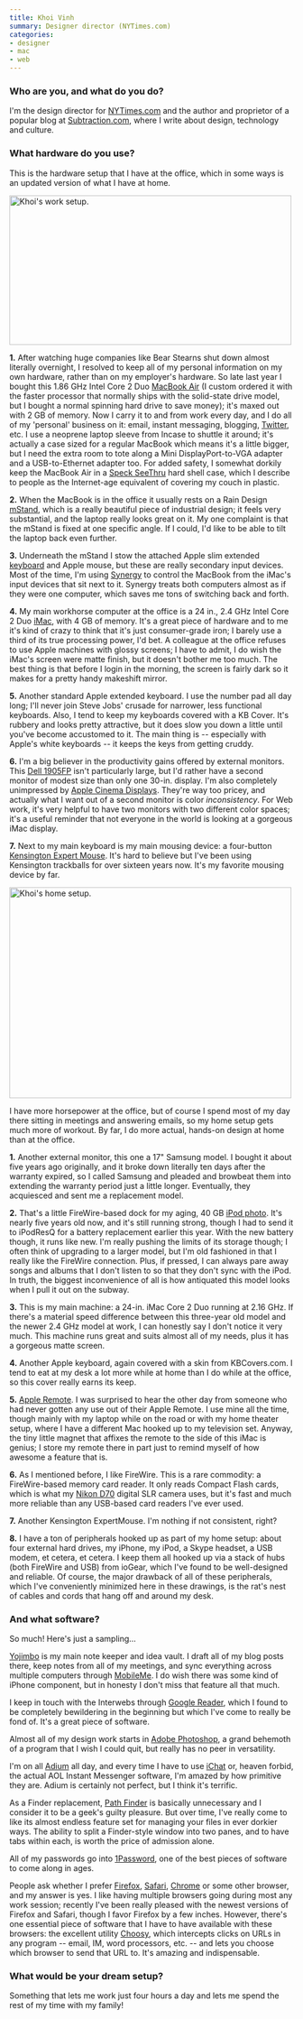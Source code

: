 ```yaml
---
title: Khoi Vinh
summary: Designer director (NYTimes.com)
categories:
- designer
- mac
- web
---
```


### Who are you, and what do you do?

I'm the design director for [NYTimes.com](http://nytimes.com/ "The New York Times.") and the author and proprietor of a popular blog at [Subtraction.com](http://subtraction.com "Khoi's website."), where I write about design, technology and culture.

### What hardware do you use?

This is the hardware setup that I have at the office, which in some ways is an updated version of what I have at home.

<img src="/images/interviews/khoi.vinh/work.jpg" width="500" height="265" alt="Khoi's work setup." class="detail">

**1.** After watching huge companies like Bear Stearns shut down almost literally overnight, I resolved to keep all of my personal information on my own hardware, rather than on my employer's hardware. So late last year I bought this 1.86 GHz Intel Core 2 Duo [MacBook Air][macbook-air] (I custom ordered it with the faster processor that normally ships with the solid-state drive model, but I bought a normal spinning hard drive to save money); it's maxed out with 2 GB of memory. Now I carry it to and from work every day, and I do all of my 'personal' business on it: email, instant messaging, blogging, [Twitter][], etc. I use a neoprene laptop sleeve from Incase to shuttle it around; it's actually a case sized for a regular MacBook which means it's a little bigger, but I need the extra room to tote along a Mini DisplayPort-to-VGA adapter and a USB-to-Ethernet adapter too. For added safety, I somewhat dorkily keep the MacBook Air in a [Speck SeeThru][seethru-macbook-air] hard shell case, which I describe to people as the Internet-age equivalent of covering my couch in plastic.

**2.** When the MacBook is in the office it usually rests on a Rain Design [mStand][], which is a really beautiful piece of industrial design; it feels very substantial, and the laptop really looks great on it. My one complaint is that the mStand is fixed at one specific angle. If I could, I'd like to be able to tilt the laptop back even further.

**3.** Underneath the mStand I stow the attached Apple slim extended [keyboard][] and Apple mouse, but these are really secondary input devices. Most of the time, I'm using [Synergy][] to control the MacBook from the iMac's input devices that sit next to it. Synergy treats both computers almost as if they were one computer, which saves me tons of switching back and forth. 

**4.** My main workhorse computer at the office is a 24 in., 2.4 GHz Intel Core 2 Duo [iMac][], with 4 GB of memory. It's a great piece of hardware and to me it's kind of crazy to think that it's just consumer-grade iron; I barely use a third of its true processing power, I'd bet. A colleague at the office refuses to use Apple machines with glossy screens; I have to admit, I do wish the iMac's screen were matte finish, but it doesn't bother me too much. The best thing is that before I login in the morning, the screen is fairly dark so it makes for a pretty handy makeshift mirror.

**5.** Another standard Apple extended keyboard. I use the number pad all day long; I'll never join Steve Jobs' crusade for narrower, less functional keyboards. Also, I tend to keep my keyboards covered with a KB Cover. It's rubbery and looks pretty attractive, but it does slow you down a little until you've become accustomed to it. The main thing is -- especially with Apple's white keyboards -- it keeps the keys from getting cruddy. 

**6.** I'm a big believer in the productivity gains offered by external monitors. This [Dell 1905FP][ultrasharp-1905fp] isn't particularly large, but I'd rather have a second monitor of modest size than only one 30-in. display. I'm also completely unimpressed by [Apple Cinema Displays][cinema-display]. They're way too pricey, and actually what I want out of a second monitor is color *inconsistency*. For Web work, it's very helpful to have two monitors with two different color spaces; it's a useful reminder that not everyone in the world is looking at a gorgeous iMac display.

**7.** Next to my main keyboard is my main mousing device: a four-button [Kensington Expert Mouse][expert-mouse]. It's hard to believe but I've been using Kensington trackballs for over sixteen years now. It's my favorite mousing device by far.

<img src="/images/interviews/khoi.vinh/home.jpg" width="500" height="374" alt="Khoi's home setup." class="detail">

I have more horsepower at the office, but of course I spend most of my day there sitting in meetings and answering emails, so my home setup gets much more of workout. By far, I do more actual, hands-on design at home than at the office.

**1.** Another external monitor, this one a 17" Samsung model. I bought it about five years ago originally, and it broke down literally ten days after the warranty expired, so I called Samsung and pleaded and browbeat them into extending the warranty period just a little longer. Eventually, they acquiesced and sent me a replacement model.

**2.** That's a little FireWire-based dock for my aging, 40 GB [iPod photo][ipod-photo]. It's nearly five years old now, and it's still running strong, though I had to send it to iPodResQ for a battery replacement earlier this year. With the new battery though, it runs like new. I'm really pushing the limits of its storage though; I often think of upgrading to a larger model, but I'm old fashioned in that I really like the FireWire connection. Plus, if pressed, I can always pare away songs and albums that I don't listen to so that they don't sync with the iPod. In truth, the biggest inconvenience of all is how antiquated this model looks when I pull it out on the subway.

**3.** This is my main machine: a 24-in. iMac Core 2 Duo running at 2.16 GHz. If there's a material speed difference between this three-year old model and the newer 2.4 GHz model at work, I can honestly say I don't notice it very much. This machine runs great and suits almost all of my needs, plus it has a gorgeous matte screen.

**4.** Another Apple keyboard, again covered with a skin from KBCovers.com. I tend to eat at my desk a lot more while at home than I do while at the office, so this cover really earns its keep.

**5.** [Apple Remote][remote]. I was surprised to hear the other day from someone who had never gotten any use out of their Apple Remote. I use mine all the time, though mainly with my laptop while on the road or with my home theater setup, where I have a different Mac hooked up to my television set. Anyway, the tiny little magnet that affixes the remote to the side of this iMac is genius; I store my remote there in part just to remind myself of how awesome a feature that is.

**6.** As I mentioned before, I like FireWire. This is a rare commodity: a FireWire-based memory card reader. It only reads Compact Flash cards, which is what my [Nikon D70][d70] digital SLR camera uses, but it's fast and much more reliable than any USB-based card readers I've ever used.

**7.** Another Kensington ExpertMouse. I'm nothing if not consistent, right?

**8.** I have a ton of peripherals hooked up as part of my home setup: about four external hard drives, my iPhone, my iPod, a Skype headset, a USB modem, et cetera, et cetera. I keep them all hooked up via a stack of hubs (both FireWire and USB) from ioGear, which I've found to be well-designed and reliable. Of course, the major drawback of all of these peripherals, which I've conveniently minimized here in these drawings, is the rat's nest of cables and cords that hang off and around my desk.

### And what software?

So much! Here's just a sampling...

[Yojimbo][] is my main note keeper and idea vault. I draft all of my blog posts there, keep notes from all of my meetings, and sync everything across multiple computers through [MobileMe][mobile-me]. I do wish there was some kind of iPhone component, but in honesty I don't miss that feature all that much.

I keep in touch with the Interwebs through [Google Reader][google-reader], which I found to be completely bewildering in the beginning but which I've come to really be fond of. It's a great piece of software.

Almost all of my design work starts in [Adobe Photoshop][photoshop], a grand behemoth of a program that I wish I could quit, but really has no peer in versatility. 

I'm on all [Adium][] all day, and every time I have to use [iChat][] or, heaven forbid, the actual AOL Instant Messenger software, I'm amazed by how primitive they are. Adium is certainly not perfect, but I think it's terrific.

As a Finder replacement, [Path Finder][path-finder] is basically unnecessary and I consider it to be a geek's guilty pleasure. But over time, I've really come to like its almost endless feature set for managing your files in ever dorkier ways. The ability to split a Finder-style window into two panes, and to have tabs within each, is worth the price of admission alone.

All of my passwords go into [1Password][], one of the best pieces of software to come along in ages. 

People ask whether I prefer [Firefox][], [Safari][], [Chrome][] or some other browser, and my answer is yes. I like having multiple browsers going during most any work session; recently I've been really pleased with the newest versions of Firefox and Safari, though I favor Firefox by a few inches. However, there's one essential piece of software that I have to have available with these browsers: the excellent utility [Choosy][], which intercepts clicks on URLs in any program -- email, IM, word processors, etc. -- and lets you choose which browser to send that URL to. It's amazing and indispensable.

### What would be your dream setup?

Something that lets me work just four hours a day and lets me spend the rest of my time with my family!

[cinema-display]: https://en.wikipedia.org/wiki/Apple_Cinema_Display "An LCD display."
[d70]: https://www.nikonusa.com/en/Nikon-Products/Product-Archive/Digital-SLR/25214/D70.html "A 6.1 megapixel digital SLR camera."
[expert-mouse]: https://www.amazon.com/Kensington-Expert-Mouse-Optical-Trackball/dp/B00009KH63 "A 4 button trackball."
[imac]: https://www.apple.com/imac/ "An all-in-one computer."
[ipod-photo]: https://en.wikipedia.org/wiki/IPod_Photo "An iPod that allowed photo viewing."
[keyboard]: https://www.apple.com/keyboard/ "The keyboard."
[macbook-air]: https://www.apple.com/macbook-air/ "A very thin laptop."
[mstand]: https://www.raindesigninc.com/mstand.html "A laptop stand."
[remote]: https://en.wikipedia.org/wiki/Apple_Remote "The remote control."
[seethru-macbook-air]: http://www.speckproducts.com/macbook-cases/macbook-air/seethru-for-macbook-air.html "A hard shell case for the MacBook Air."
[ultrasharp-1905fp]: https://www.amazon.com/Dell-UltraSharp-1905FP-Rotating-Landscape/dp/B00091R6KC "A 19 inch LCD monitor."
[1password]: https://1password.com "Password management software for Mac OS X."
[adium]: https://en.wikipedia.org/wiki/Adium "A multi-protocol chat application for the Mac."
[choosy]: https://www.macworld.com/article/1137754/choosyprospect.html "Mac software for selectively picking a browser when clicking links."
[chrome]: https://www.google.com/intl/en/chrome/browser/ "A WebKit-based browser, where each tab runs in its own thread."
[firefox]: https://www.mozilla.org/en-US/firefox/new/ "A cross-platform open-source web browser."
[google-reader]: https://en.wikipedia.org/wiki/Google_Reader "A web-based feed reader."
[ichat]: https://en.wikipedia.org/wiki/IChat "An AIM/Jabber client included with Mac OS X."
[mobile-me]: https://en.wikipedia.org/wiki/MobileMe "An online 'cloud' service (mail, calendar, etc)."
[path-finder]: http://www.cocoatech.com/pathfinder/ "A replacement for Mac OS X's Finder file browser."
[photoshop]: https://www.adobe.com/products/photoshop.html "A bitmap image editor."
[safari]: https://www.apple.com/safari/ "A fast web browser."
[synergy]: https://symless.com/ "Software to share a single keyboard and mouse between multiple computers."
[twitter]: https://twitter.com/ "An online micro-blogging platform."
[yojimbo]: http://www.barebones.com/products/Yojimbo/ "Data 'bucket' software for the Mac."
